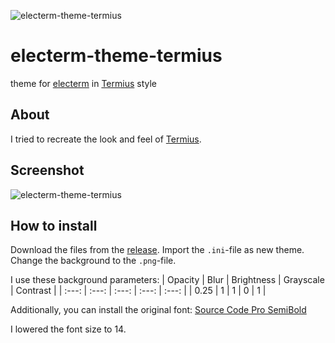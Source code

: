 ![electerm-theme-termius](https://socialify.git.ci/Hope-IT-Works/electerm-theme-termius/image?description=1&name=1&owner=1&pattern=Solid&theme=Light)
# electerm-theme-termius
theme for [electerm](https://github.com/electerm/electerm) in [Termius](https://termius.com/) style

## About
I tried to recreate the look and feel of [Termius](https://termius.com/).

## Screenshot
![electerm-theme-termius](https://user-images.githubusercontent.com/52013820/169148953-306cb06b-89f7-4a2b-8c77-4269441daa3b.png)

## How to install
Download the files from the [release](https://github.com/Hope-IT-Works/electerm-theme-termius/releases/latest). Import the `.ini`-file as new theme. Change the background to the `.png`-file.

I use these background parameters:
| Opacity | Blur | Brightness | Grayscale | Contrast |
| :---: | :---: | :---: | :---: | :---: |
| 0.25 | 1 | 1 | 0 | 1 |

Additionally, you can install the original font: [Source Code Pro SemiBold](https://fonts.google.com/share?selection.family=Source%20Code%20Pro:wght@600)

I lowered the font size to 14.
